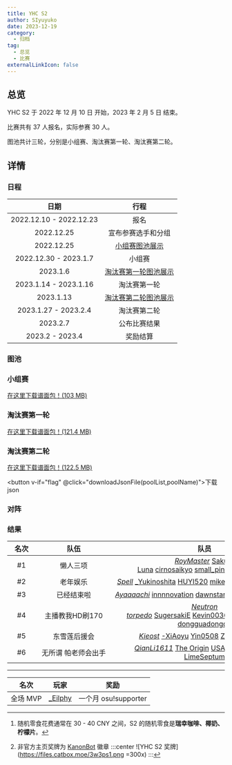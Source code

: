 ```yaml
---
title: YHC S2
author: SIyuyuko
date: 2023-12-19
category:
  - 归档
tag:
  - 总览
  - 比赛
externalLinkIcon: false
---
```

## 总览

YHC S2 于 2022 年 12 月 10 日 开始，2023 年 2 月 5 日 结束。

比赛共有 37 人报名，实际参赛 30 人。

图池共计三轮，分别是小组赛、淘汰赛第一轮、淘汰赛第二轮。

<!-- more -->

## 详情

### 日程

|          日期           |                                 行程                                 |
|:-----------------------:|:------------------------------------------------------------------:|
| 2022.12.10 - 2022.12.23 |                                 报名                                 |
|       2022.12.25        |                          宣布参赛选手和分组                          |
|       2022.12.25        |    [小组赛图池展示](https://www.bilibili.com/video/BV12K411q7sL/)    |
|  2022.12.30 - 2023.1.7  |                                小组赛                                |
|        2023.1.6         | [淘汰赛第一轮图池展示](https://www.bilibili.com/video/BV1h8411K7ke/) |
|  2023.1.14 - 2023.1.16  |                             淘汰赛第一轮                             |
|        2023.1.13        | [淘汰赛第二轮图池展示](https://www.bilibili.com/video/BV1ex4y137Fx/) |
|  2023.1.27 - 2023.2.4   |                             淘汰赛第二轮                             |
|        2023.2.7         |                             公布比赛结果                             |
|     2023.2 - 2023.4     |                               奖励结算                               |

### 图池

### 小组赛

<Mappool :mapData="poolList.pool1"></Mappool>

[在这里下载谱面包！(103 MB)](https://drive.google.com/file/d/16EGRC4DnalO_YEiENcBLBTi9H05XcHiE/view?usp=share_link)

### 淘汰赛第一轮

<Mappool :mapData="poolList.pool2"></Mappool>

[在这里下载谱面包！(121.4 MB)](https://drive.google.com/file/d/1nOrkgMX0pNqj9b-HgxLBjCc-pJF5FAEm/view?usp=share_link)

### 淘汰赛第二轮

<Mappool :mapData="poolList.pool3"></Mappool>

[在这里下载谱面包！(122.5 MB)](https://drive.google.com/file/d/12rFoRjc-raITz7Ib55JDOA9RHvwnEOmJ/view?usp=share_link)

<button v-if="flag" @click="downloadJsonFile(poolList,poolName)">下载json</button>

### 对阵

<Bracket :src="bracket.src" :name="bracket.name" :width="bracket.width" :height="bracket.height"></Bracket>

### 结果

| <div style="width:50px" >名次</div> | <div style="width:160px" >队伍</div> |                                                                                                                             队员                                                                                                                             |       <div style="width:320px" >名次</div>       |
|:-----------------------------------:|:----------------------------------:|:------------------------------------------------------------------------------------------------------------------------------------------------------------------------------------------------------------------------------------------------------------:|:------------------------------------------------:|
|                 #1                  |               懒人三项               |     [*RoyMaster*](https://osu.ppy.sh/users/28365836) [Sakura Luna](https://osu.ppy.sh/users/1608105) [cirnosaikyo](https://osu.ppy.sh/users/19971407) [small_pineapple](https://osu.ppy.sh/users/20989945) [_Eilphy](https://osu.ppy.sh/users/15175276)      | 每人一份随机零食[^first]、非官方主页奖牌[^second] |
|                 #2                  |               老年娱乐               |         [*Spell*](https://osu.ppy.sh/users/13003552) [_Yukinoshita](https://osu.ppy.sh/users/15343685) [HUYI520](https://osu.ppy.sh/users/15337997) [mike233333](https://osu.ppy.sh/users/15436106) [lizhanyiawa](https://osu.ppy.sh/users/13928307)         |                        --                        |
|                 #3                  |              已经结束啦              |         [*Ayaaaachi*](https://osu.ppy.sh/users/16022736) [innnnovation](https://osu.ppy.sh/users/18443135) [dawnstar](https://osu.ppy.sh/users/17426219) [eric1388](https://osu.ppy.sh/users/20384257) [Lzq12345](https://osu.ppy.sh/users/15012640)         |                        --                        |
|                 #4                  |           主播教我HD刷170            | [*Neutron torpedo*](https://osu.ppy.sh/users/24657559) [SugersakiE](https://osu.ppy.sh/users/15091523) [Kevin0036](https://osu.ppy.sh/users/24004891) [qimengxunkong](https://osu.ppy.sh/users/16849347)  [dongguadongde](https://osu.ppy.sh/users/28494479) |                        --                        |
|                 #5                  |             东雪莲后援会             |               [*Kieost*](https://osu.ppy.sh/users/17823832) [-XiAoyu](https://osu.ppy.sh/users/19061410) [Yin0508](https://osu.ppy.sh/users/15730382) [Zxian](https://osu.ppy.sh/users/20672564) [YuKiRoKi](https://osu.ppy.sh/users/16668536)               |                        --                        |
|                 #6                  |         无所谓 帕老师会出手          |        [*QianLi1611*](https://osu.ppy.sh/users/30367809) [The Origin](https://osu.ppy.sh/users/10225377) [USAIKO](https://osu.ppy.sh/users/30018494) [AliceMana](https://osu.ppy.sh/users/11531025)  [LimeSeptum](https://osu.ppy.sh/users/13256419)         |                        --                        |

---

|   名次   |                     玩家                     |         奖励         |
|:------:|:--------------------------------------------:|:------------------:|
| 全场 MVP | [_Eilphy](https://osu.ppy.sh/users/15175276) | 一个月 osu!supporter |

[^first]: 随机零食花费通常在 30 - 40 CNY 之间，S2 的随机零食是**瑞幸咖啡、椰奶、柠檬片**。
[^second]: 非官方主页奖牌为 [KanonBot](https://info.desu.life/?p=383) 徽章
    :::center
    ![YHC S2 奖牌](<https://files.catbox.moe/3w3ps1.png> =300x)
    :::

<script setup>
import { ref,onBeforeMount } from 'vue';
import Mappool from '@mapPool';
import Bracket from '@bracket';
import { loadJson,downloadJsonFile } from '@mappoolUtil';
let poolList=ref({
  pool1:{
    sets:[],
    data:[],
    status:{
      isLoading:true,
      title:"YHC S2 小组赛图池",
    },
    src:"HD 2089366 372448 3239199 3448129 3902695 2141049 NM 2661092 3743459 DT 3675891 2587641 FM 3424391 3521488 3139469 TB 3256904",
  },
  pool2:{
    sets:[],
    data:[],
    status:{
      isLoading:true,
      title:"YHC S2 淘汰赛第一轮图池",
    },
    src:"HD 2288966 859667 3035501 2104403 1003687 2872872 NM 3019025 3461651 DT 261417 1554793 FM 1824472 3739576 3590290 TB 1308941"
  },
  pool3:{
    sets:[],
    data:[],
    status:{
      isLoading:true,
      title:"YHC S2 淘汰赛第二轮图池",
    },
    src:"HD 3468294 3113813 3735247 3196719 2381878 2938608 313165 NM 3017432 3157972 DT 307804 2896899 2325564 FM 1542345 3661739 2033671 TB 342543"
  }
});
let bracket=ref({
  src:"https://challonge.com/zh_CN/YHC_S2.svg",
  name:"YHC S2 对阵表",
  width:730,
  height:420,
})
let poolName="s2mappool";
let filepath = `../js/mappool/${poolName}.json`;
let flag=ref(false);

onBeforeMount(()=>{
  // Json文件存在时显式赋值poolList，否则直接调用方法
  poolList.value = loadJson(poolList,filepath,poolName,flag);
});
</script>
